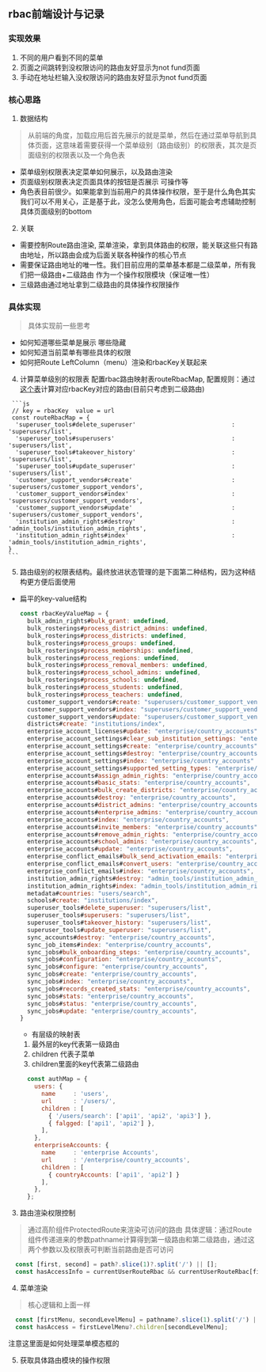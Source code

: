 ## rbac前端设计与记录
 ### 实现效果
 1. 不同的用户看到不同的菜单
 2. 页面之间跳转到没权限访问的路由友好显示为not fund页面
 3. 手动在地址栏输入没权限访问的路由友好显示为not fund页面
 ### 核心思路
  1. 数据结构
  > 从前端的角度，加载应用后首先展示的就是菜单，然后在通过菜单导航到具体页面，这意味着需要获得一个菜单级别（路由级别）的权限表，其次是页面级别的权限表以及一个角色表
  - 菜单级别权限表决定菜单如何展示，以及路由渲染
  - 页面级别权限表决定页面具体的按钮是否展示 可操作等
  - 角色表目前很少。如果能拿到当前用户的具体操作权限，至于是什么角色其实我们可以不用关心，正是基于此，没怎么使用角色，后面可能会考虑辅助控制具体页面级别的bottom
  
  2. 关联
  - 需要控制Route路由渲染, 菜单渲染，拿到具体路由的权限，能关联这些只有路由地址，所以路由会成为后面关联各种操作的核心节点
  - 需要保证路由地址的唯一性。我们目前应用的菜单基本都是二级菜单，所有我们把一级路由+二级路由 作为一个操作权限模块（保证唯一性）
  - 三级路由通过地址拿到二级路由的具体操作权限操作

 ### 具体实现
  > 具体实现前一些思考
   - 如何知道哪些菜单是展示 哪些隐藏
   - 如何知道当前菜单有哪些具体的权限
   - 如何把Route LeftColumn（menu）渲染和rbacKey关联起来


   4. 计算菜单级别的权限表
     配置rbac路由映射表routeRbacMap, 配置规则：通过[这个表](https://shimo.im/sheets/5s64xm0zkT4vCuKy/ZruKR)计算对应rbacKey对应的路由(目前只考虑到二级路由)
     
     ```js
     // key = rbacKey  value = url
     const routeRbacMap = {
      'superuser_tools#delete_superuser'                           : 'superusers/list',
      'superuser_tools#superusers'                                 : 'superusers/list',
      'superuser_tools#takeover_history'                           : 'superusers/list',
      'superuser_tools#update_superuser'                           : 'superusers/list',
      'customer_support_vendors#create'                            : 'superusers/customer_support_vendors',
      'customer_support_vendors#index'                             : 'superusers/customer_support_vendors',
      'customer_support_vendors#update'                            : 'superusers/customer_support_vendors',
      'institution_admin_rights#destroy'                           : 'admin_tools/institution_admin_rights',
      'institution_admin_rights#index'                             : 'admin_tools/institution_admin_rights',
    }
    ```
   5. 路由级别的权限表结构。最终放进状态管理的是下面第二种结构，因为这种结构更方便后面使用
  - 扁平的key-value结构
      ```javascript
      const rbacKeyValueMap = {
        bulk_admin_rights#bulk_grant: undefined,
        bulk_rosterings#process_district_admins: undefined,
        bulk_rosterings#process_districts: undefined,
        bulk_rosterings#process_groups: undefined,
        bulk_rosterings#process_memberships: undefined,
        bulk_rosterings#process_regions: undefined,
        bulk_rosterings#process_removal_members: undefined,
        bulk_rosterings#process_school_admins: undefined,
        bulk_rosterings#process_schools: undefined,
        bulk_rosterings#process_students: undefined,
        bulk_rosterings#process_teachers: undefined,
        customer_support_vendors#create: "superusers/customer_support_vendors",
        customer_support_vendors#index: "superusers/customer_support_vendors",
        customer_support_vendors#update: "superusers/customer_support_vendors",
        districts#create: "institutions/index",
        enterprise_account_licenses#update: "enterprise/country_accounts",
        enterprise_account_settings#clear_sub_institution_settings: "enterprise/country_accounts",
        enterprise_account_settings#create: "enterprise/country_accounts",
        enterprise_account_settings#destroy: "enterprise/country_accounts",
        enterprise_account_settings#index: "enterprise/country_accounts"
        enterprise_account_settings#supported_setting_types: "enterprise/country_accounts",
        enterprise_accounts#assign_admin_rights: "enterprise/country_accounts",
        enterprise_accounts#basic_stats: "enterprise/country_accounts",
        enterprise_accounts#bulk_create_districts: "enterprise/country_accounts",
        enterprise_accounts#destroy: "enterprise/country_accounts",
        enterprise_accounts#district_admins: "enterprise/country_accounts",
        enterprise_accounts#enterprise_admins: "enterprise/country_accounts",
        enterprise_accounts#index: "enterprise/country_accounts",
        enterprise_accounts#invite_members: "enterprise/country_accounts",
        enterprise_accounts#remove_admin_rights: "enterprise/country_accounts",
        enterprise_accounts#school_admins: "enterprise/country_accounts",
        enterprise_accounts#update: "enterprise/country_accounts",
        enterprise_conflict_emails#bulk_send_activation_emails: "enterprise/country_accounts",
        enterprise_conflict_emails#convert_users: "enterprise/country_accounts",
        enterprise_conflict_emails#index: "enterprise/country_accounts",
        institution_admin_rights#destroy: "admin_tools/institution_admin_rights",
        institution_admin_rights#index: "admin_tools/institution_admin_rights",
        metadata#countries: "users/search",
        schools#create: "institutions/index",
        superuser_tools#delete_superuser: "superusers/list",
        superuser_tools#superusers: "superusers/list",
        superuser_tools#takeover_history: "superusers/list",
        superuser_tools#update_superuser: "superusers/list",
        sync_accounts#destroy: "enterprise/country_accounts",
        sync_job_items#index: "enterprise/country_accounts",
        sync_jobs#bulk_onboarding_steps: "enterprise/country_accounts",
        sync_jobs#configuration: "enterprise/country_accounts",
        sync_jobs#configure: "enterprise/country_accounts",
        sync_jobs#create: "enterprise/country_accounts",
        sync_jobs#index: "enterprise/country_accounts",
        sync_jobs#records_created_stats: "enterprise/country_accounts",
        sync_jobs#stats: "enterprise/country_accounts",
        sync_jobs#status: "enterprise/country_accounts",
        sync_jobs#update: "enterprise/country_accounts",
      }
      ```

    - 有层级的映射表
     1. 最外层的key代表第一级路由
     2. children 代表子菜单
     3. children里面的key代表第二级路由
   
    ```javascript
      const authMap = {
        users: {
          name     : 'users',
          url      : '/users/',
          children : [
            { '/users/search': ['api1', 'api2', 'api3'] },
            { falgged: ['api1', 'api2'] },
          ],
        },
        enterpriseAccounts: {
          name     : 'enterprise Accounts',
          url      : '/enterprise/country_accounts',
          children : [
            { countryAccounts: ['api1', 'api2'] }
          ],
        },
      };
    ```

3. 路由渲染权限控制
  > 通过高阶组件ProtectedRoute来渲染可访问的路由
  具体逻辑：通过Route组件传递进来的参数pathname计算得到第一级路由和第二级路由，通过这两个参数以及权限表可判断当前路由是否可访问
  ```js
    const [first, second] = path?.slice(1)?.split('/') || [];
    const hasAccessInfo = currentUserRouteRbac && currentUserRouteRbac[first]?.children[second];
  ```

4. 菜单渲染
  > 核心逻辑和上面一样
  ```js
    const [firstMenu, secondLevelMenu] = pathname?.slice(1).split('/') || [];
    const hasAccess = firstLevelMenu?.children[secondLevelMenu];
  ```
  注意这里面是如何处理菜单模态框的

5. 获取具体路由模块的操作权限
